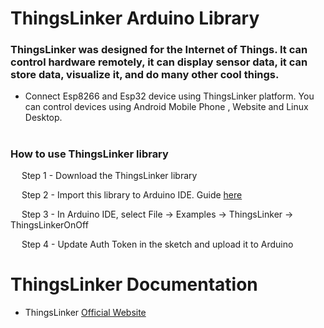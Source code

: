 # ThingsLinker Arduino Library

<h3>ThingsLinker was designed for the Internet of Things. It can control hardware remotely, it can display sensor data, it can store data, visualize it, and do many other cool things.</h3>

 <ul><li>Connect Esp8266 and Esp32 device using ThingsLinker platform. You can control devices using Android Mobile Phone , Website and Linux Desktop.</li></ul>

# <h3>How to use ThingsLinker library</h3>
 <p>&emsp; Step 1 - Download the ThingsLinker library</p>
 <p>&emsp; Step 2 - Import this library to Arduino IDE. Guide <a href="http://arduino.cc/en/guide/libraries" rel="nofollow">here</a></p>
 <p>&emsp; Step 3 - In Arduino IDE, select File -> Examples -> ThingsLinker -> ThingsLinkerOnOff</p>
 <p>&emsp; Step 4 - Update Auth Token in the sketch and upload it to Arduino</p>
 <p></p>
 
# ThingsLinker Documentation

  <ul><li>ThingsLinker <a href="https://blog.thingslinker.com/" rel="nofollow">Official Website</a></li></ul>
